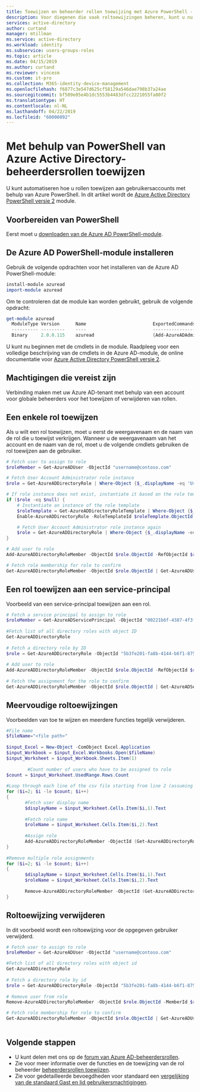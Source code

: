 ```yaml
---
title: Toewijzen en beheerder rollen toewijzing met Azure PowerShell - Azure Active Directory verwijderen | Microsoft Docs
description: Voor diegenen die vaak roltoewijzingen beheren, kunt u nu leden van een Azure AD-beheerdersrol met Azure PowerShell beheren.
services: active-directory
author: curtand
manager: mtillman
ms.service: active-directory
ms.workload: identity
ms.subservice: users-groups-roles
ms.topic: article
ms.date: 04/15/2019
ms.author: curtand
ms.reviewer: vincesm
ms.custom: it-pro
ms.collection: M365-identity-device-management
ms.openlocfilehash: f6877c3e547d625cf58129a546dae798b37a24ae
ms.sourcegitcommit: bf509e05e4b1dc5553b4483dfcc2221055fa80f2
ms.translationtype: HT
ms.contentlocale: nl-NL
ms.lasthandoff: 04/22/2019
ms.locfileid: "60000892"
---
```

# <a name="assign-azure-active-directory-admin-roles-using-powershell"></a>Met behulp van PowerShell van Azure Active Directory-beheerdersrollen toewijzen

U kunt automatiseren hoe u rollen toewijzen aan gebruikersaccounts met behulp van Azure PowerShell. In dit artikel wordt de [Azure Active Directory PowerShell versie 2](https://docs.microsoft.com/powershell/module/azuread/?view=azureadps-2.0#directory_roles) module.

## <a name="prepare-powershell"></a>Voorbereiden van PowerShell

Eerst moet u [downloaden van de Azure AD PowerShell-module](https://www.powershellgallery.com/packages/AzureAD/).

## <a name="install-the-azure-ad-powershell-module"></a>De Azure AD PowerShell-module installeren

Gebruik de volgende opdrachten voor het installeren van de Azure AD PowerShell-module:

```powershell
install-module azuread
import-module azuread
```

Om te controleren dat de module kan worden gebruikt, gebruik de volgende opdracht:

```powershell
get-module azuread
  ModuleType Version      Name                         ExportedCommands
  ---------- ---------    ----                         ----------------
  Binary     2.0.0.115    azuread                      {Add-AzureADAdministrati...}
```

U kunt nu beginnen met de cmdlets in de module. Raadpleeg voor een volledige beschrijving van de cmdlets in de Azure AD-module, de online documentatie voor [Azure Active Directory PowerShell versie 2](https://docs.microsoft.com/powershell/module/azuread/?view=azureadps-2.0#directory_roles).

## <a name="permissions-required"></a>Machtigingen die vereist zijn

Verbinding maken met uw Azure AD-tenant met behulp van een account voor globale beheerders voor het toewijzen of verwijderen van rollen.

## <a name="assign-a-single-role"></a>Een enkele rol toewijzen

Als u wilt een rol toewijzen, moet u eerst de weergavenaam en de naam van de rol die u toewijst verkrijgen. Wanneer u de weergavenaam van het account en de naam van de rol, moet u de volgende cmdlets gebruiken de rol toewijzen aan de gebruiker.

``` PowerShell
# Fetch user to assign to role
$roleMember = Get-AzureADUser -ObjectId "username@contoso.com"

# Fetch User Account Administrator role instance
$role = Get-AzureADDirectoryRole | Where-Object {$_.displayName -eq 'User Account Administrator'}

# If role instance does not exist, instantiate it based on the role template
if ($role -eq $null) {
    # Instantiate an instance of the role template
    $roleTemplate = Get-AzureADDirectoryRoleTemplate | Where-Object {$_.displayName -eq 'User Account Administrator'}
    Enable-AzureADDirectoryRole -RoleTemplateId $roleTemplate.ObjectId

    # Fetch User Account Administrator role instance again
    $role = Get-AzureADDirectoryRole | Where-Object {$_.displayName -eq 'User Account Administrator'}
}

# Add user to role
Add-AzureADDirectoryRoleMember -ObjectId $role.ObjectId -RefObjectId $roleMember.ObjectId

# Fetch role membership for role to confirm
Get-AzureADDirectoryRoleMember -ObjectId $role.ObjectId | Get-AzureADUser
```

## <a name="assign-a-role-to-a-service-principal"></a>Een rol toewijzen aan een service-principal

Voorbeeld van een service-principal toewijzen aan een rol.

```powershell
# Fetch a service principal to assign to role
$roleMember = Get-AzureADServicePrincipal -ObjectId "00221b6f-4387-4f3f-aa85-34316ad7f956"
 
#Fetch list of all directory roles with object ID
Get-AzureADDirectoryRole
 
# Fetch a directory role by ID
$role = Get-AzureADDirectoryRole -ObjectId "5b3fe201-fa8b-4144-b6f1-875829ff7543"
 
# Add user to role
Add-AzureADDirectoryRoleMember -ObjectId $role.ObjectId -RefObjectId $roleMember.ObjectId
 
# Fetch the assignment for the role to confirm
Get-AzureADDirectoryRoleMember -ObjectId $role.ObjectId | Get-AzureADServicePrincipal
```

## <a name="multiple-role-assignments"></a>Meervoudige roltoewijzingen

Voorbeelden van toe te wijzen en meerdere functies tegelijk verwijderen.

```powershell
#File name
$fileName="<file path>" 
 
$input_Excel = New-Object -ComObject Excel.Application
$input_Workbook = $input_Excel.Workbooks.Open($fileName)
$input_Worksheet = $input_Workbook.Sheets.Item(1)
 
        #Count number of users who have to be assigned to role
$count = $input_Worksheet.UsedRange.Rows.Count
 
#Loop through each line of the csv file starting from line 2 (assuming first line is title)
for ($i=2; $i -le $count; $i++)
{
       #Fetch user display name
       $displayName = $input_Worksheet.Cells.Item($i,1).Text
       
       #Fetch role name
       $roleName = $input_Worksheet.Cells.Item($i,2).Text
 
       #Assign role
       Add-AzureADDirectoryRoleMember -ObjectId (Get-AzureADDirectoryRole | Where-Object DisplayName -eq $roleName).ObjectId -RefObjectId (Get-AzureADUser | Where-Object DisplayName -eq $displayName).ObjectId
}
 
#Remove multiple role assignments
for ($i=2; $i -le $count; $i++)
{
       $displayName = $input_Worksheet.Cells.Item($i,1).Text
       $roleName = $input_Worksheet.Cells.Item($i,2).Text
 
       Remove-AzureADDirectoryRoleMember -ObjectId (Get-AzureADDirectoryRole | Where-Object DisplayName -eq $roleName).ObjectId -MemberId (Get-AzureADUser | Where-Object DisplayName -eq $displayName).ObjectId
}
```

## <a name="remove-a-role-assignment"></a>Roltoewijzing verwijderen

In dit voorbeeld wordt een roltoewijzing voor de opgegeven gebruiker verwijderd.

```powershell
# Fetch user to assign to role
$roleMember = Get-AzureADUser -ObjectId "username@contoso.com"

#Fetch list of all directory roles with object id
Get-AzureADDirectoryRole
 
# Fetch a directory role by id
$role = Get-AzureADDirectoryRole -ObjectId "5b3fe201-fa8b-4144-b6f1-875829ff7543"
 
# Remove user from role
Remove-AzureADDirectoryRoleMember -ObjectId $role.ObjectId -MemberId $roleMember.ObjectId 

# Fetch role membership for role to confirm
Get-AzureADDirectoryRoleMember -ObjectId $role.ObjectId | Get-AzureADUser
 
```

## <a name="next-steps"></a>Volgende stappen

* U kunt delen met ons op de [forum van Azure AD-beheerdersrollen](https://feedback.azure.com/forums/169401-azure-active-directory?category_id=166032).
* Zie voor meer informatie over de functies en de toewijzing van de rol beheerder [beheerdersrollen toewijzen](directory-assign-admin-roles.md).
* Zie voor gedetailleerde bevoegdheden voor standaard een [vergelijking van de standaard Gast en lid gebruikersmachtigingen](../fundamentals/users-default-permissions.md).
